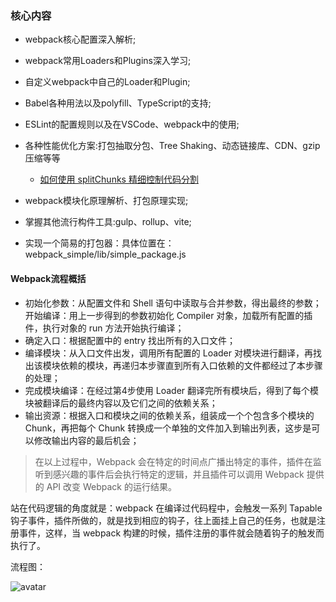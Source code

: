 ### 核心内容

+ webpack核心配置深入解析;
+ webpack常用Loaders和Plugins深入学习;
+ 自定义webpack中自己的Loader和Plugin;
+ Babel各种用法以及polyfill、TypeScript的支持;
+ ESLint的配置规则以及在VSCode、webpack中的使用;
+ 各种性能优化方案:打包抽取分包、Tree Shaking、动态链接库、CDN、gzip压缩等等
  + [如何使用 splitChunks 精细控制代码分割](https://juejin.cn/post/6844904103848443912)

+ webpack模块化原理解析、打包原理实现;
+ 掌握其他流行构件工具:gulp、rollup、vite;

+ 实现一个简易的打包器：具体位置在：webpack_simple/lib/simple_package.js

#### Webpack流程概括
+ 初始化参数：从配置文件和 Shell 语句中读取与合并参数，得出最终的参数； 开始编译：用上一步得到的参数初始化 Compiler 对象，加载所有配置的插件，执行对象的 run 方法开始执行编译；
+ 确定入口：根据配置中的 entry 找出所有的入口文件；
+ 编译模块：从入口文件出发，调用所有配置的 Loader 对模块进行翻译，再找出该模块依赖的模块，再递归本步骤直到所有入口依赖的文件都经过了本步骤的处理；
+ 完成模块编译：在经过第4步使用 Loader 翻译完所有模块后，得到了每个模块被翻译后的最终内容以及它们之间的依赖关系；
+ 输出资源：根据入口和模块之间的依赖关系，组装成一个个包含多个模块的 Chunk，再把每个 Chunk 转换成一个单独的文件加入到输出列表，这步是可以修改输出内容的最后机会；

> 在以上过程中，Webpack 会在特定的时间点广播出特定的事件，插件在监听到感兴趣的事件后会执行特定的逻辑，并且插件可以调用 Webpack 提供的 API 改变 Webpack 的运行结果。

站在代码逻辑的角度就是：webpack 在编译过代码程中，会触发一系列 Tapable 钩子事件，插件所做的，就是找到相应的钩子，往上面挂上自己的任务，也就是注册事件，这样，当 webpack 构建的时候，插件注册的事件就会随着钩子的触发而执行了。

流程图：

![avatar](https://champyin.com/images/webpack-basic-flow.png)
